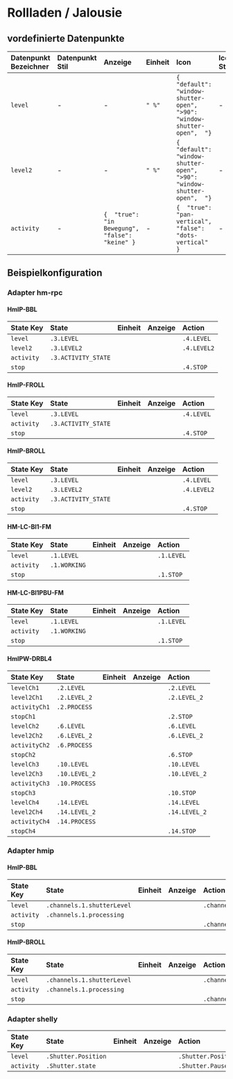 # Rollladen / Jalousie

## vordefinierte Datenpunkte

| Datenpunkt Bezeichner | Datenpunkt Stil | Anzeige | Einheit | Icon | Icon Stil |
| :--- | :--- | :--- | :--- | :--- | :--- |
| `level` | - | - | `" %"` | `{  "default": "window-shutter-open",  ">90": "window-shutter-open",  "}` | - |
| `level2` | - | - | `" %"` | `{  "default": "window-shutter-open",  ">90": "window-shutter-open",  "}` | - |
| `activity` | - | `{  "true": "in Bewegung",  "false": "keine" }` | - | `{  "true": "pan-vertical",  "false": "dots-vertical" }` | - |

## Beispielkonfiguration

### Adapter hm-rpc

#### HmIP-BBL

| State Key | State | Einheit | Anzeige | Action |
| :--- | :--- | :--- | :--- | :--- |
| `level` | `.3.LEVEL` |  |  | `.4.LEVEL` |
| `level2` | `.3.LEVEL2` |  |  | `.4.LEVEL2` |
| `activity` | `.3.ACTIVITY_STATE` |  |  |  |
| `stop` |  |  |  | `.4.STOP` |

#### HmIP-FROLL

| State Key | State | Einheit | Anzeige | Action |
| :--- | :--- | :--- | :--- | :--- |
| `level` | `.3.LEVEL` |  |  | `.4.LEVEL` |
| `activity` | `.3.ACTIVITY_STATE` |  |  |  |
| `stop` |  |  |  | `.4.STOP` |

#### HmIP-BROLL

| State Key | State | Einheit | Anzeige | Action |
| :--- | :--- | :--- | :--- | :--- |
| `level` | `.3.LEVEL` |  |  | `.4.LEVEL` |
| `level2` | `.3.LEVEL2` |  |  | `.4.LEVEL2` |
| `activity` | `.3.ACTIVITY_STATE` |  |  |  |
| `stop` |  |  |  | `.4.STOP` |

#### HM-LC-Bl1-FM

| State Key | State | Einheit | Anzeige | Action |
| :--- | :--- | :--- | :--- | :--- |
| `level` | `.1.LEVEL` |  |  | `.1.LEVEL` |
| `activity` | `.1.WORKING` |  |  |  |
| `stop` |  |  |  | `.1.STOP` |

#### HM-LC-Bl1PBU-FM

| State Key | State | Einheit | Anzeige | Action |
| :--- | :--- | :--- | :--- | :--- |
| `level` | `.1.LEVEL` |  |  | `.1.LEVEL` |
| `activity` | `.1.WORKING` |  |  |  |
| `stop` |  |  |  | `.1.STOP` |

#### HmIPW-DRBL4

| State Key | State | Einheit | Anzeige | Action |
| :--- | :--- | :--- | :--- | :--- |
| `levelCh1` | `.2.LEVEL` |  |  | `.2.LEVEL` |
| `level2Ch1` | `.2.LEVEL_2` |  |  | `.2.LEVEL_2` |
| `activityCh1` | `.2.PROCESS` |  |  |  |
| `stopCh1` |  |  |  | `.2.STOP` |
| `levelCh2` | `.6.LEVEL` |  |  | `.6.LEVEL` |
| `level2Ch2` | `.6.LEVEL_2` |  |  | `.6.LEVEL_2` |
| `activityCh2` | `.6.PROCESS` |  |  |  |
| `stopCh2` |  |  |  | `.6.STOP` |
| `levelCh3` | `.10.LEVEL` |  |  | `.10.LEVEL` |
| `level2Ch3` | `.10.LEVEL_2` |  |  | `.10.LEVEL_2` |
| `activityCh3` | `.10.PROCESS` |  |  |  |
| `stopCh3` |  |  |  | `.10.STOP` |
| `levelCh4` | `.14.LEVEL` |  |  | `.14.LEVEL` |
| `level2Ch4` | `.14.LEVEL_2` |  |  | `.14.LEVEL_2` |
| `activityCh4` | `.14.PROCESS` |  |  |  |
| `stopCh4` |  |  |  | `.14.STOP` |

### Adapter hmip

#### HmIP-BBL

| State Key | State | Einheit | Anzeige | Action |
| :--- | :--- | :--- | :--- | :--- |
| `level` | `.channels.1.shutterLevel` |  |  | `.channels.1.shutterLevel` |
| `activity` | `.channels.1.processing` |  |  |  |
| `stop` |  |  |  | `.channels.1.stop` |

#### HmIP-BROLL

| State Key | State | Einheit | Anzeige | Action |
| :--- | :--- | :--- | :--- | :--- |
| `level` | `.channels.1.shutterLevel` |  |  | `.channels.1.shutterLevel` |
| `activity` | `.channels.1.processing` |  |  |  |
| `stop` |  |  |  | `.channels.1.stop` |

### Adapter shelly

| State Key | State | Einheit | Anzeige | Action |
| :--- | :--- | :--- | :--- | :--- |
| `level` | `.Shutter.Position` |  |  | `.Shutter.Position` |
| `activity` | `.Shutter.state` |  |  | `.Shutter.Pause` |


